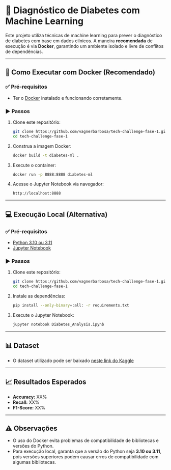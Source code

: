 # 🧪 Diagnóstico de Diabetes com Machine Learning

Este projeto utiliza técnicas de machine learning para prever o diagnóstico de diabetes com base em dados clínicos. A maneira **recomendada** de execução é via **Docker**, garantindo um ambiente isolado e livre de conflitos de dependências.

---

## 🚀 Como Executar com Docker (Recomendado)

### ✅ Pré-requisitos

- Ter o [Docker](https://docs.docker.com/engine/install/) instalado e funcionando corretamente.

### ▶️ Passos

1. Clone este repositório:
   ```bash
   git clone https://github.com/vagnerbarbosa/tech-challenge-fase-1.git
   cd tech-challenge-fase-1
   ```

2. Construa a imagem Docker:
   ```bash
   docker build -t diabetes-ml .
   ```

3. Execute o container:
   ```bash
   docker run -p 8888:8888 diabetes-ml
   ```

4. Acesse o Jupyter Notebook via navegador:
   ```
   http://localhost:8888
   ```

---

## 💻 Execução Local (Alternativa)

### ✅ Pré-requisitos

- [Python 3.10 ou 3.11](https://www.python.org/downloads/)
- [Jupyter Notebook](https://jupyter.org/install)

### ▶️ Passos

1. Clone este repositório:
   ```bash
   git clone https://github.com/vagnerbarbosa/tech-challenge-fase-1.git
   cd tech-challenge-fase-1
   ```

2. Instale as dependências:
   ```bash
   pip install --only-binary=:all: -r requirements.txt
   ```

3. Execute o Jupyter Notebook:
   ```bash
   jupyter notebook Diabetes_Analysis.ipynb
   ```

---

## 📊 Dataset

- O dataset utilizado pode ser baixado [neste link do Kaggle](https://www.kaggle.com/datasets/mathchi/diabetes-data-set/data)

---

## 📈 Resultados Esperados

- **Accuracy:** XX%
- **Recall:** XX%
- **F1-Score:** XX%

---

## ⚠️ Observações

- O uso do Docker evita problemas de compatibilidade de bibliotecas e versões do Python.
- Para execução local, garanta que a versão do Python seja **3.10 ou 3.11**, pois versões superiores podem causar erros de compatibilidade com algumas bibliotecas.
